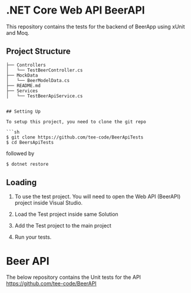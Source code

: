 ﻿
# .NET Core Web API BeerAPI

This repository contains the tests for the backend of BeerApp using xUnit and Moq.
## Project Structure
```
├── Controllers
│   └── TestBeerController.cs
├── MockData
│   └── BeerModelData.cs
├── README.md
├── Services
│   └── TestBeerApiService.cs


## Setting Up

To setup this project, you need to clone the git repo

```sh
$ git clone https://github.com/tee-code/BeerApiTests
$ cd BeersApiTests
```

followed by

```sh
$ dotnet restore
```

## Loading

1. To use the test project. You will need to open the Web API (BeerAPI) project inside Visual Studio.

2. Load the Test project inside same Solution

3. Add the Test project to the main project

4. Run your tests.

# Beer API
The below repository contains the Unit tests for the API
https://github.com/tee-code/BeerAPI